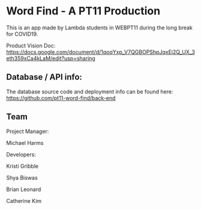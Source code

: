 # Word Find - A PT11 Production

This is an app made by Lambda students in WEBPT11 during the long break for COVID19.

Product Vision Doc: https://docs.google.com/document/d/1qoqYxp_V7QGBOPShpJqxEj2Q_UX_3eth359xCa4kLaM/edit?usp=sharing

## Database / API info:

The database source code and deployment info can be found here: https://github.com/pt11-word-find/back-end

## Team

Project Manager:

Michael Harms

Developers:

Kristi Gribble

Shya Biswas

Brian Leonard

Catherine Kim
